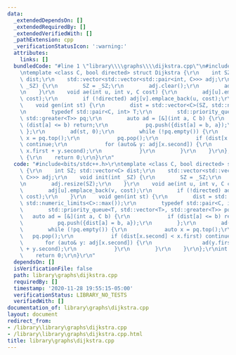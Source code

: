 ```yaml
---
data:
  _extendedDependsOn: []
  _extendedRequiredBy: []
  _extendedVerifiedWith: []
  _pathExtension: cpp
  _verificationStatusIcon: ':warning:'
  attributes:
    links: []
  bundledCode: "#line 1 \"library\\\\graphs\\\\dijkstra.cpp\"\n#include<bits/stdc++.h>\r\
    \ntemplate <class C, bool directed> struct Dijkstra {\r\n    int SZ; std::vector<C>\
    \ dist;\r\n    std::vector<std::vector<std::pair<int, C>>> adj;\r\n    void init(int\
    \ _SZ) {\r\n        SZ = _SZ;\r\n        adj.clear();\r\n        adj.resize(SZ);\r\
    \n    }\r\n    void ae(int u, int v, C cost) {\r\n        adj[u].emplace_back(v,\
    \ cost);\r\n        if (!directed) adj[v].emplace_back(u, cost);\r\n    }\r\n\
    \    void gen(int st) {\r\n        dist = std::vector<C>(SZ, std::numeric_limits<C>::max());\r\
    \n        typedef std::pair<C, int> T;\r\n        std::priority_queue<T, std::vector<T>,\
    \ std::greater<T>> pq;\r\n        auto ad = [&](int a, C b) {\r\n            if\
    \ (dist[a] <= b) return;\r\n            pq.push({dist[a] = b, a});\r\n       \
    \ };\r\n        ad(st, 0);\r\n        while (!pq.empty()) {\r\n            auto\
    \ x = pq.top();\r\n            pq.pop();\r\n            if (dist[x.second] < x.first)\
    \ continue;\r\n            for (auto& y: adj[x.second]) {\r\n                ad(y.first,\
    \ x.first + y.second);\r\n            }\r\n        }\r\n    }\r\n};\r\nint main()\
    \ {\r\n    return 0;\r\n}\r\n"
  code: "#include<bits/stdc++.h>\r\ntemplate <class C, bool directed> struct Dijkstra\
    \ {\r\n    int SZ; std::vector<C> dist;\r\n    std::vector<std::vector<std::pair<int,\
    \ C>>> adj;\r\n    void init(int _SZ) {\r\n        SZ = _SZ;\r\n        adj.clear();\r\
    \n        adj.resize(SZ);\r\n    }\r\n    void ae(int u, int v, C cost) {\r\n\
    \        adj[u].emplace_back(v, cost);\r\n        if (!directed) adj[v].emplace_back(u,\
    \ cost);\r\n    }\r\n    void gen(int st) {\r\n        dist = std::vector<C>(SZ,\
    \ std::numeric_limits<C>::max());\r\n        typedef std::pair<C, int> T;\r\n\
    \        std::priority_queue<T, std::vector<T>, std::greater<T>> pq;\r\n     \
    \   auto ad = [&](int a, C b) {\r\n            if (dist[a] <= b) return;\r\n \
    \           pq.push({dist[a] = b, a});\r\n        };\r\n        ad(st, 0);\r\n\
    \        while (!pq.empty()) {\r\n            auto x = pq.top();\r\n         \
    \   pq.pop();\r\n            if (dist[x.second] < x.first) continue;\r\n     \
    \       for (auto& y: adj[x.second]) {\r\n                ad(y.first, x.first\
    \ + y.second);\r\n            }\r\n        }\r\n    }\r\n};\r\nint main() {\r\n\
    \    return 0;\r\n}\r\n"
  dependsOn: []
  isVerificationFile: false
  path: library\graphs\dijkstra.cpp
  requiredBy: []
  timestamp: '2020-11-28 19:55:15-05:00'
  verificationStatus: LIBRARY_NO_TESTS
  verifiedWith: []
documentation_of: library\graphs\dijkstra.cpp
layout: document
redirect_from:
- /library\library\graphs\dijkstra.cpp
- /library\library\graphs\dijkstra.cpp.html
title: library\graphs\dijkstra.cpp
---
```

